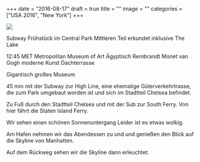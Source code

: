 +++
date = "2016-08-17"
draft = true
title = ""
image = ""
categories = ["USA 2016", "New York"]
+++


![](/images/2016-08-17_.jpg)

Subway
Frühstück im Central Park
Mittleren Teil erkundet inklusive The Lake

12:45 MET Metropolitan Museum of Art
Ägyptisch
Rembrandt
Monet
van Gogh
moderne Kunst
Dachterrasse

Gigantisch großes Museum

45 min mit der Subway zur High Line, 
eine ehemalige Güterverkehrtrasse, 
die zum Park umgebaut worden ist
und sich im Stadtteil Chelsea befindet. 

Zu Fuß durch den Stadtteil Chelsea und mit der Sub
zur South Ferry. Von hier fährt die Staten Island Ferry. 

Wir sehen einen schönen Sonnenuntergang
Leider ist es etwas wolkig. 

Am Hafen nehmen wir das Abendessen zu und und genießen den Blick auf die Skyline von Manhatten. 

Auf dem Rückweg sehen wir die Skyline dann erleuchtet. 